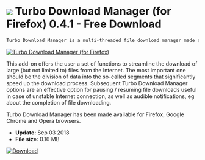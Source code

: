 # ![](https://cdn.softexe.net/static/icon/3/turbo-download-manager-dla-firefoksa-9848.png) Turbo Download Manager (for Firefox) 0.4.1 - Free Download

```sh
Turbo Download Manager is a multi-threaded file download manager made available as an extension for the most popular web browsers.
```
[![Turbo Download Manager (for Firefox)](https://gallery.dpcdn.pl/imgc/Tools/77684/g_-_420x350_1.5_-_x20170918155839_0.jpg)](https://softexe.net/win/internet/browser-add-ons/turbo-download-manager-for-firefox:ahdh.html)

This add-on offers the user a set of functions to streamline the download of large (but not limited to) files from the Internet. The most important one should be the division of data into the so-called segments that significantly speed up the download process. Subsequent Turbo Download Manager options are an effective option for pausing / resuming file downloads useful in case of unstable Internet connection, as well as audible notifications, eg about the completion of file downloading.
 
 Turbo Download Manager has been made available for Firefox, Google Chrome and Opera browsers.


- **Update:** Sep 03 2018
- **File size:** 0.16 MB

[![Download](https://cdn.softexe.net/static/img/download.png)](https://softexe.net/win/internet/browser-add-ons/turbo-download-manager-for-firefox:ahdh.html)

